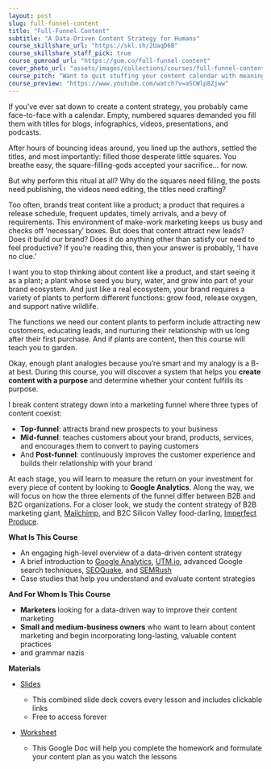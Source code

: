 ```yaml
---
layout: post
slug: full-funnel-content
title: "Full-Funnel Content"
subtitle: "A Data-Driven Content Strategy for Humans"
course_skillshare_url: "https://skl.sh/2UaqD6B"
course_skillshare_staff_pick: true
course_gumroad_url: "https://gum.co/full-funnel-content"
cover_photo_url: "assets/images/collections/courses/full-funnel-content/full-funnel-content-cover-photo.png"
course_pitch: "Want to quit stuffing your content calendar with meaningless blogs? This course introduces a strategy that attracts customers, educates them, and nurtures them for repeat business"
course_preview: "https://www.youtube.com/watch?v=aSCWlp8Zjww"
---
```

If you’ve ever sat down to create a content strategy, you probably came face-to-face with a calendar. Empty, numbered squares demanded you fill them with titles for blogs, infographics, videos, presentations, and podcasts.

After hours of bouncing ideas around, you lined up the authors, settled the titles, and most importantly: filled those desperate little squares. You breathe easy, the square-filling-gods accepted your sacrifice… for now.

But why perform this ritual at all? Why do the squares need filling, the posts need publishing, the videos need editing, the titles need crafting?

Too often, brands treat content like a product; a product that requires a release schedule, frequent updates, timely arrivals, and a bevy of requirements. This environment of make-work marketing keeps us busy and checks off ‘necessary’ boxes. But does that content attract new leads? Does it build our brand? Does it do anything other than satisfy our need to feel productive? If you’re reading this, then your answer is probably, ‘I have no clue.’

I want you to stop thinking about content like a product, and start seeing it as a plant; a plant whose seed you bury, water, and grow into part of your brand ecosystem. And just like a real ecosystem, your brand requires a variety of plants to perform different functions: grow food, release oxygen, and support native wildlife.

The functions we need our content plants to perform include attracting new customers, educating leads, and nurturing their relationship with us long after their first purchase. And if plants are content, then this course will teach you to garden.

Okay, enough plant analogies because you’re smart and my analogy is a B- at best. During this course, you will discover a system that helps you **create content with a purpose** and determine whether your content fulfills its purpose.

I break content strategy down into a marketing funnel where three types of content coexist:

- **Top-funnel**: attracts brand new prospects to your business
- **Mid-funnel**: teaches customers about your brand, products, services, and encourages them to convert to paying customers
- And **Post-funnel**: continuously improves the customer experience and builds their relationship with your brand

At each stage, you will learn to measure the return on your investment for every piece of content by looking to **Google Analytics**. Along the way, we will focus on how the three elements of the funnel differ between B2B and B2C organizations. For a closer look, we study the content strategy of B2B marketing giant, [Mailchimp](https://mailchimp.com/), and B2C Silicon Valley food-darling, [Imperfect Produce](https://imperfectproduce.com/).

**What Is This Course**

- An engaging high-level overview of a data-driven content strategy
- A brief introduction to [Google Analytics](https://analytics.google.com/), [UTM.io](https://web.utm.io/), advanced Google search techniques, [SEOQuake](https://www.seoquake.com/index.html), and [SEMRush](https://www.semrush.com/)
- Case studies that help you understand and evaluate content strategies

**And For Whom Is This Course**

- **Marketers** looking for a data-driven way to improve their content marketing
- **Small and medium-business owners** who want to learn about content marketing and begin incorporating long-lasting, valuable content practices
- and grammar nazis

**Materials**

- [Slides](https://drive.google.com/open?id=1g40Gsdye3lFKKGEQsUVS4gmKV7LZaw797xnjw_aIsXI)
    - This combined slide deck covers every lesson and includes clickable links
    - Free to access forever

- [Worksheet](https://drive.google.com/open?id=1u3Mvp0wE6ZLvEXvmiSr-nhFs2a4CUQhEhSBtyrzCb-8)
    - This Google Doc will help you complete the homework and formulate your content plan as you watch the lessons